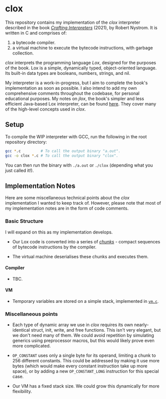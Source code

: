 # clox

This repository contains my implementation of the _clox_ interpreter described in the book [_Crafting Interpreters_](https://craftinginterpreters.com/) (2021), by Robert Nystrom. It is written in C and comprises of:

1. a bytecode compiler.
2. a virtual machine to execute the bytecode instructions, with garbage collection.

_clox_ interprets the programming language _Lox_, designed for the purposes of the book. Lox is a simple, dynamically typed, object-oriented language. Its built-in data types are booleans, numbers, strings, and nil.

My interpreter is a work-in-progress, but I aim to complete the book's implementation as soon as possible. I also intend to add my own comprehensive comments throughout the codebase, for personal educational purposes. My notes on _jlox_, the book's simpler and less efficient Java-based Lox interpreter, can be found [here](https://github.com/jhelsby/jlox-notes). They cover many of the high-level concepts used in _clox_.

## Setup

To compile the WIP interpreter with GCC, run the following in the root repository directory:

```bash
gcc *.c         # To call the output binary "a.out".
gcc -o clox *.c # To call the output binary "clox".
```

You can then run the binary with `./a.out` or `./clox` (depending what you just called it!).

## Implementation Notes

Here are some miscellaneous technical points about the _clox_ implementation I wanted to keep track of. However, please note that most of my implementation notes are in the form of code comments.

### Basic Structure

I will expand on this as my implementation develops.

* Our Lox code is converted into a series of [_chunks_](./chunk.h) - compact sequences of bytecode instructions by the compiler.

* The virtual machine deserialises these chunks and executes them.

#### Compiler

* TBC.

#### VM

* Temporary variables are stored on a simple stack, implemented in [`vm.c`](./vm.c).

### Miscellaneous points

* Each type of dynamic array we use in _clox_ requires its own nearly-identical struct, init, write, and free functions. This isn't very elegant, but we don't need many of them. We could avoid repetition by simulating generics using preprocessor macros, but this would likely prove even more complicated.

* `OP_CONSTANT` uses only a single byte for its operand, limiting a chunk to 256 different constants. This could be addressed by making it use more bytes (which would make every constant instruction take up more space), or by adding a new `OP_CONSTANT_LONG` instruction for this special case.

* Our VM has a fixed stack size. We could grow this dynamically for more flexibility.